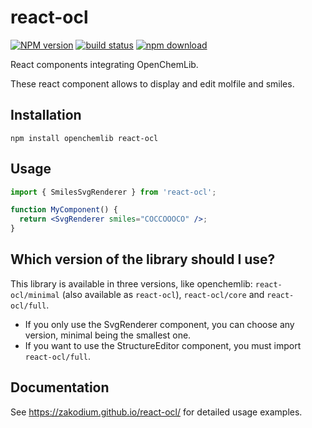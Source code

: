 # react-ocl

[![NPM version][npm-image]][npm-url]
[![build status][ci-image]][ci-url]
[![npm download][download-image]][download-url]

React components integrating OpenChemLib.

These react component allows to display and edit molfile and smiles.

## Installation

```console
npm install openchemlib react-ocl
```

## Usage

```jsx
import { SmilesSvgRenderer } from 'react-ocl';

function MyComponent() {
  return <SvgRenderer smiles="COCCOOOCO" />;
}
```

## Which version of the library should I use?

This library is available in three versions, like openchemlib: `react-ocl/minimal`
(also available as `react-ocl`), `react-ocl/core` and `react-ocl/full`.

- If you only use the SvgRenderer component, you can choose any version, minimal
  being the smallest one.
- If you want to use the StructureEditor component, you must import `react-ocl/full`.

## Documentation

See https://zakodium.github.io/react-ocl/ for detailed usage examples.

[npm-image]: https://img.shields.io/npm/v/react-ocl.svg
[npm-url]: https://npmjs.org/package/react-ocl
[ci-image]: https://github.com/zakodium/react-ocl/workflows/Node.js%20CI/badge.svg?branch=master
[ci-url]: https://github.com/zakodium/react-ocl/actions?query=workflow%3A%22Node.js+CI%22
[download-image]: https://img.shields.io/npm/dm/react-ocl.svg
[download-url]: https://npmjs.org/package/react-ocl
